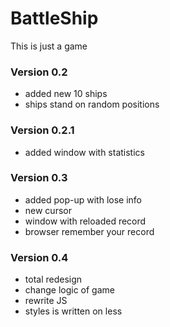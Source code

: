 # BattleShip
This is just a game

### Version 0.2
* added new 10 ships
* ships stand on random positions

### Version 0.2.1
* added window with statistics

### Version 0.3
* added pop-up with lose info
* new cursor
* window with reloaded record
* browser remember your record

### Version 0.4
* total redesign
* change logic of game
* rewrite JS
* styles is written on less
